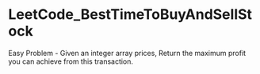# LeetCode_BestTimeToBuyAndSellStock
Easy Problem - Given an integer array prices, Return the maximum profit you can achieve from this transaction.
